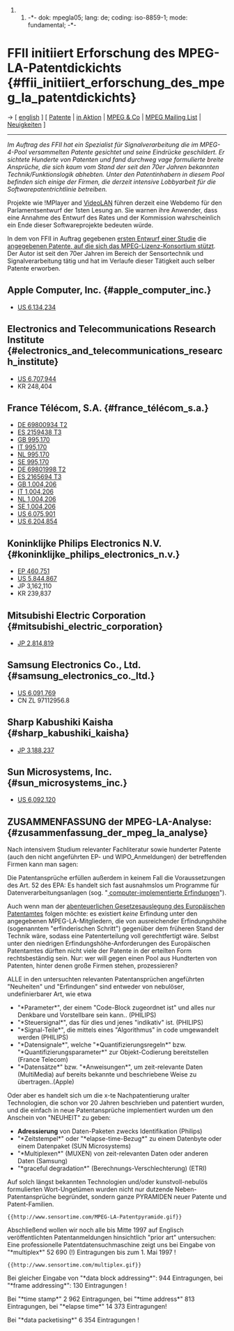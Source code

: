 1.  1.  -\*- dok: mpegla05; lang: de; coding: iso-8859-1; mode:
        fundamental; -\*-

# FFII initiiert Erforschung des MPEG-LA-Patentdickichts {#ffii_initiiert_erforschung_des_mpeg_la_patentdickichts}

-\> \[ [ english](Mpegla05En "wikilink") \] \[ [
Patente](SwpatpiktaDe "wikilink") \| [ in
Aktion](SwpikxraniDe "wikilink") \| [ MPEG & Co](SwxaiMpegDe "wikilink")
\| [MPEG Mailing
List](http://lists.ffii.org/mailman/listinfo/mpeg-parl/ "wikilink") \| [
Neuigkeiten](SwpatcninoDe "wikilink") \]

------------------------------------------------------------------------

*Im Auftrag des FFII hat ein Spezialist für Signalverarbeitung die im
MPEG-4-Pool versammelten Patente gesichtet und seine Eindrücke
geschildert. Er sichtete Hunderte von Patenten und fand durchweg vage
formulierte breite Ansprüche, die sich kaum vom Stand der seit den 70er
Jahren bekannten Technik/Funktionslogik abhebten. Unter den
Patentinhabern in diesem Pool befinden sich einige der Firmen, die
derzeit intensive Lobbyarbeit für die Softwarepatentrichtlinie
betreiben.*

Projekte wie !MPlayer and [ VideoLAN](SwxaiVideolanEn "wikilink") führen
derzeit eine Webdemo für den Parlamentsentwurf der 1sten Lesung an. Sie
warnen ihre Anwender, dass eine Annahme des Entwurf des Rates und der
Kommission wahrscheinlich ein Ende dieser Softwareprojekte bedeuten
würde.

In dem von FFII in Auftrag gegebenen [ersten Entwurf einer
Studie](http://swpat.ffii.org/patente/wirkungen/mpeg/mpegla05/ "wikilink")
die [angegebenen Patente, auf die sich das MPEG-Lizenz-Konsortium
stützt](http://www.mpegla.com/m4s/m4s-att1.pdf "wikilink"). Der Autor
ist seit den 70er Jahren im Bereich der Sensortechnik und
Signalverarbeitung tätig und hat im Verlaufe dieser Tätigkeit auch
selber Patente erworben.

## Apple Computer, Inc. {#apple_computer_inc.}

-   [US 6,134,234](http://www.Bundestag.de "wikilink")

## Electronics and Telecommunications Research Institute {#electronics_and_telecommunications_research_institute}

-   [US
    6,707,944](http://www.sensortime.com/US6134243_Apple.pdf "wikilink")
-   KR 248,404

## France Télécom, S.A. {#france_télécom_s.a.}

-   [DE 69800934
    T2](http://www.sensortime.com/DE069800934_France_Telecom.pdf "wikilink")
-   [ES 2159438
    T3](http://www.sensortime.com/EP0995170B1_France_Telecom.pdf "wikilink")
-   [GB
    995,170](http://www.sensortime.com/EP0995170B1_France_Telecom.pdf "wikilink")
-   [IT
    995,170](http://www.sensortime.com/EP0995170B1_France_Telecom.pdf "wikilink")
-   [NL
    995,170](http://www.sensortime.com/EP0995170B1_France_Telecom.pdf "wikilink")
-   [SE
    995,170](http://www.sensortime.com/EP0995170B1_France_Telecom.pdf "wikilink")
-   [DE 69801998
    T2](http://www.sensortime.com/DE69801998C0_France_Telecom.pdf "wikilink")
-   [ES 2165694
    T3](http://www.sensortime.com/WO0034912A1_France_Telecom.pdf "wikilink")
-   [GB
    1,004,206](http://www.sensortime.com/WO0034912A1_France_Telecom.pdf "wikilink")
-   [IT
    1,004,206](http://www.sensortime.com/WO0034912A1_France_Telecom.pdf "wikilink")
-   [NL
    1,004,206](http://www.sensortime.com/WO0034912A1_France_Telecom.pdf "wikilink")
-   [SE
    1,004,206](http://www.sensortime.com/WO0034912A1_France_Telecom.pdf "wikilink")
-   [US
    6,075,901](http://www.sensortime.com/US6075901_France_Telecom.pdf "wikilink")
-   [US
    6,204,854](http://www.sensortime.com/US6075901_France_Telecom.pdf "wikilink")

## Koninklijke Philips Electronics N.V. {#koninklijke_philips_electronics_n.v.}

-   [EP 460,751](http://swpat.ffii.org/pikta/txt/ep/460/751/ "wikilink")
-   [US
    5,844,867](http://www.sensortime.com/US05844867_Philips.pdf "wikilink")
-   JP 3,162,110
-   KR 239,837

## Mitsubishi Electric Corporation {#mitsubishi_electric_corporation}

-   [JP
    2,814,819](http://www.sensortime.com/JP05236009A2_Mitsubishi.doc "wikilink")

## Samsung Electronics Co., Ltd. {#samsung_electronics_co._ltd.}

-   [US
    6,091,769](http://www.sensortime.com/US6091769_Samsung.pdf "wikilink")
-   CN ZL 97112956.8

## Sharp Kabushiki Kaisha {#sharp_kabushiki_kaisha}

-   [JP
    3,188,237](http://www.sensortime.com/JP11122497A2_Sharp.doc "wikilink")

## Sun Microsystems, Inc. {#sun_microsystems_inc.}

-   [US
    6,092,120](http://www.sensortime.com/US6092120_SUN.pdf "wikilink")

## ZUSAMMENFASSUNG der MPEG-LA-Analyse: {#zusammenfassung_der_mpeg_la_analyse}

Nach intensivem Studium relevanter Fachliteratur sowie hunderter Patente
(auch den nicht angeführten EP- und WIPO_Anmeldungen) der betreffenden
Firmen kann man sagen:

Die Patentansprüche erfüllen außerdem in keinem Fall die Voraussetzungen
des Art. 52 des EPA: Es handelt sich fast ausnahmslos um Programme für
Datenverarbeitungsanlagen (sog. \"[ computer-implementierte
Erfindungen](EubsaKinvDe "wikilink")\").

Auch wenn man der [ abenteuerlichen Gesetzesauslegung des Europäischen
Patentamtes](Epue52De "wikilink") folgen möchte: es existiert *keine*
Erfindung unter den angegebenen MPEG-LA-Mitgliedern, die von
ausreichender Erfindungshöhe (sogenanntem \"erfinderischen Schritt\")
gegenüber dem früheren Stand der Technik wäre, sodass eine
Patenterteilung voll gerechtfertigt wäre. Selbst unter den niedrigen
Erfindungshöhe-Anforderungen des Europäischen Patentamtes dürften nicht
viele der Patente in der erteilten Form rechtsbeständig sein. Nur: wer
will gegen einen Pool aus Hundterten von Patenten, hinter denen große
Firmen stehen, prozessieren?

ALLE in den untersuchten relevanten Patentansprüchen angeführten
\"Neuheiten\" und \"Erfindungen\" sind entweder von nebulöser,
undefinierbarer Art, wie etwa

-   \"\*Parameter\*\", der einem \"Code-Block zugeordnet ist\" und alles
    nur Denkbare und Vorstellbare sein kann.. (PHILIPS)
-   \"\*Steuersignal\*\", das für dies und jenes \"indikativ\" ist.
    (PHILIPS)
-   \"\*Signal-Teile\*\", die mittels eines \"Algorithmus\" in code
    umgewandelt werden (PHILIPS)
-   \"\*Datensignale\*\", welche \"\*Quantifizierungsregeln\*\" bzw.
    \"\*Quantifizierungsparameter\*\" zur Objekt-Codierung bereitstellen
    (France Telecom)
-   \"\*Datensätze\*\" bzw. \"\*Anweisungen\*\", um zeit-relevante Daten
    (MultiMedia) auf bereits bekannte und beschriebene Weise zu
    übertragen..(Apple)

Oder aber es handelt sich um die x-te Nachpatentierung uralter
Technologien, die schon vor 20 Jahren beschrieben und patentiert wurden,
und die einfach in neue Patentansprüche implementiert wurden um den
Anschein von \"NEUHEIT\" zu geben:

-   **Adressierung** von Daten-Paketen zwecks Identifikation (Philips)
-   \"\*Zeitstempel\*\" oder \"\*elapse-time-Bezug\*\" zu einem
    Datenbyte oder einem Datenpaket (SUN Microsystems)
-   \"\*Multiplexen\*\" (MUXEN) von zeit-relevanten Daten oder anderen
    Daten (Samsung)
-   \"\*graceful degradation\*\" (Berechnungs-Verschlechterung) (ETRI)

Auf solch längst bekannten Technologien und/oder kunstvoll-nebulös
formulierten Wort-Ungetümen wurden nicht nur dutzende
Neben-Patentansprüche begründet, sondern ganze PYRAMIDEN neuer Patente
und Patent-Familien.

```{=mediawiki}
{{http://www.sensortime.com/MPEG-LA-Patentpyramide.gif}}
```
Abschließend wollen wir noch alle bis Mitte 1997 auf Englisch
veröffentlichten Patentanmeldungen hinsichtlich \"prior art\"
untersuchen: Eine professionelle Patentdatensuchmaschine zeigt uns bei
Eingabe von \"\*multiplex\*\" 52 690 (!) Eintragungen bis zum 1. Mai
1997 !

```{=mediawiki}
{{http://www.sensortime.com/multiplex.gif}}
```
Bei gleicher Eingabe von \"\*data block addressing\*\": 944
Eintragungen, bei \"\*frame addressing\*\": 130 Eintragungen !

Bei \"\*time stamp\*\" 2 962 Eintragungen, bei \"\*time address\*\" 813
Eintragungen, bei \"\*elapse time\*\" 14 373 Eintragungen!

Bei \"\*data packetising\*\" 6 354 Eintragungen !
